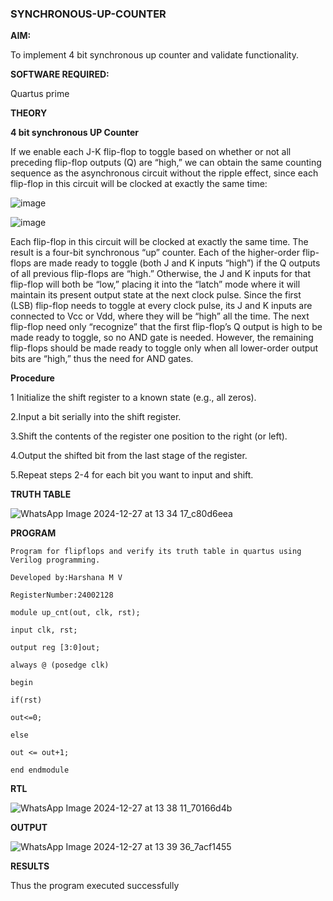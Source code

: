 ### SYNCHRONOUS-UP-COUNTER

**AIM:**

To implement 4 bit synchronous up counter and validate functionality.

**SOFTWARE REQUIRED:**

Quartus prime

**THEORY**

**4 bit synchronous UP Counter**

If we enable each J-K flip-flop to toggle based on whether or not all preceding flip-flop outputs (Q) are “high,” we can obtain the same counting sequence as the asynchronous circuit without the ripple effect, since each flip-flop in this circuit will be clocked at exactly the same time:

![image](https://github.com/naavaneetha/SYNCHRONOUS-UP-COUNTER/assets/154305477/d5db3fa0-e413-404c-b80e-b2f39d82e7e8)


![image](https://github.com/naavaneetha/SYNCHRONOUS-UP-COUNTER/assets/154305477/52cb61eb-d04b-442d-810c-31185a68410b)

Each flip-flop in this circuit will be clocked at exactly the same time.
The result is a four-bit synchronous “up” counter. Each of the higher-order flip-flops are made ready to toggle (both J and K inputs “high”) if the Q outputs of all previous flip-flops are “high.”
Otherwise, the J and K inputs for that flip-flop will both be “low,” placing it into the “latch” mode where it will maintain its present output state at the next clock pulse.
Since the first (LSB) flip-flop needs to toggle at every clock pulse, its J and K inputs are connected to Vcc or Vdd, where they will be “high” all the time.
The next flip-flop need only “recognize” that the first flip-flop’s Q output is high to be made ready to toggle, so no AND gate is needed.
However, the remaining flip-flops should be made ready to toggle only when all lower-order output bits are “high,” thus the need for AND gates.

**Procedure**

 1 Initialize the shift register to a known state (e.g., all zeros).

2.Input a bit serially into the shift register.
   
3.Shift the contents of the register one position to the right (or left).

4.Output the shifted bit from the last stage of the register.
   
5.Repeat steps 2-4 for each bit you want to input and shift.

**TRUTH TABLE**

![WhatsApp Image 2024-12-27 at 13 34 17_c80d6eea](https://github.com/user-attachments/assets/a393aaae-9063-41ad-a2ff-9335f645e277)


**PROGRAM**

~~~
Program for flipflops and verify its truth table in quartus using Verilog programming. 

Developed by:Harshana M V

RegisterNumber:24002128

module up_cnt(out, clk, rst);

input clk, rst;

output reg [3:0]out;

always @ (posedge clk)

begin

if(rst)

out<=0;

else

out <= out+1;

end endmodule
~~~

**RTL**

![WhatsApp Image 2024-12-27 at 13 38 11_70166d4b](https://github.com/user-attachments/assets/0238fb2a-287e-4f3a-9388-0d2237f07180)

**OUTPUT**

![WhatsApp Image 2024-12-27 at 13 39 36_7acf1455](https://github.com/user-attachments/assets/12946995-912f-4098-a9ea-80c4821360a8)


**RESULTS**

Thus the program executed successfully
